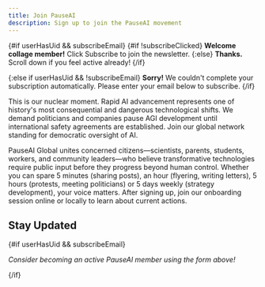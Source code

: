 ```yaml
---
title: Join PauseAI
description: Sign up to join the PauseAI movement
---
```


<script>
    import { onMount, tick } from 'svelte'
    import { page } from '$app/stores'
    import TallyEmbed from '$lib/components/TallyEmbed.svelte'
    import NewsletterSignup from '$lib/components/NewsletterSignup.svelte'
    import Banner from '$lib/components/Banner.svelte'
    import { detectAndStoreCollagenUid } from '$lib/collagen'

    let userHasUid = false
    let subscribeEmail = ''
    let newsletterEmail = ''
    let subscribeClicked = false

    onMount(async () => {
        // Check for collagen UID in URL params - this sets the cookie and triggers auto-subscribe
        userHasUid = detectAndStoreCollagenUid('sayno', $page.url.searchParams)

        // Get the email parameter if provided (should be present when userHasUid is true)
        subscribeEmail = $page.url.searchParams.get('subscribe-email') || ''

        // If user came from collagen email with uid, pre-fill the form
        if (userHasUid && subscribeEmail) {
            // Pre-fill the newsletter form
            newsletterEmail = subscribeEmail
        }
    })

    // Track when subscribe is clicked
    function handleNewsletterClick(e) {
        // Check if the clicked element is the submit button or inside the form
        if (e.target.type === 'submit' || e.target.closest('button[type="submit"]')) {
            subscribeClicked = true
        }
    }
</script>

{#if userHasUid && subscribeEmail}
<Banner id="join-subscribed">
{#if !subscribeClicked}
<strong>Welcome collage member!</strong> Click Subscribe to join the newsletter.
{:else}
<strong>Thanks.</strong> Scroll down if you feel active already!
{/if}
</Banner>
<!-- svelte-ignore a11y-click-events-have-key-events -->
<!-- svelte-ignore a11y-no-static-element-interactions -->
<div on:click={handleNewsletterClick}>
<NewsletterSignup bind:email={newsletterEmail} />
</div>
{:else if userHasUid && !subscribeEmail}
<Banner id="join-error">
<strong>Sorry!</strong> We couldn't complete your subscription automatically. Please enter your email below to subscribe.
</Banner>
<NewsletterSignup />
{/if}

This is our nuclear moment.
Rapid AI advancement represents one of history's most consequential and dangerous technological shifts.
We demand politicians and companies pause AGI development until international safety agreements are established.
Join our global network standing for democratic oversight of AI.

PauseAI Global unites concerned citizens—scientists, parents, students, workers, and community leaders—who believe transformative technologies require public input before they progress beyond human control.
Whether you can spare 5 minutes (sharing posts), an hour (flyering, writing letters), 5 hours (protests, meeting politicians) or 5 days weekly (strategy development), your voice matters.
After signing up, join our onboarding session online or locally to learn about current actions.

<TallyEmbed formId="wbGvKe" />

## Stay Updated

<NewsletterSignup bind:email={newsletterEmail} />

{#if userHasUid && subscribeEmail}

<p><em>Consider becoming an active PauseAI member using the form above!</em></p>
{/if}

